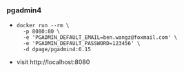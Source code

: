 ### pgadmin4

* ```shell
  docker run --rm \
    -p 8080:80 \
    -e 'PGADMIN_DEFAULT_EMAIL=ben.wangz@foxmail.com' \
    -e 'PGADMIN_DEFAULT_PASSWORD=123456' \
    -d dpage/pgadmin4:6.15
  ```
* visit http://localhost:8080
